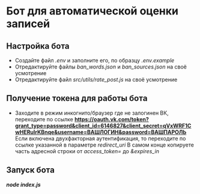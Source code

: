 # Бот для автоматической оценки записей

## Настройка бота
- Создайте файл *.env* и заполните его, по образцу *.env.example*
- Отредактируйте файлы *ban_words.json* и *ban_sources.json* на своё усмотрение
- Отредактируйте файл *src/utils/rate_post.js* на своё усмотрение

## Получение токена для работы бота
- Заходите в режим инкогнито/браузер где не залогинен ВК, переходите по ссылке **https://oauth.vk.com/token?grant_type=password&client_id=6146827&client_secret=qVxWRF1CwHERuIrKBnqe&username=ВАШЛОГИН&password=ВАШПАРОЛЬ**
Если включена двухфакторная аутентификация, то переходите по ссылке указанной в параметре *redirect_uri*
В самом конце копируете часть адресной строки от *access_token=* до *&expires_in*

## Запуск бота
***node index.js***